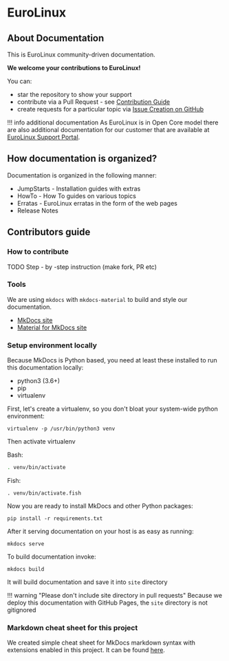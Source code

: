 # EuroLinux


## About Documentation
This is EuroLinux community-driven documentation.

**We welcome your contributions to EuroLinux!**

You can:

- star the repository to show your support
- contribute via a Pull Request - see [Contribution Guide](#contributors-guide)
- create requests for a particular topic via [Issue Creation on
  GitHub](https://github.com/EuroLinux/eurolinux-open-docs/issues/new/choose)



!!! info additional documentation
    As EuroLinux is in Open Core model there are also additional documentation
    for our customer that are available at [EuroLinux Support
    Portal](https://support.euro-linux.com).

## How documentation is organized?

Documentation is organized in the following manner:

- JumpStarts - Installation guides with extras
- HowTo - How To guides on various topics
- Erratas - EuroLinux erratas in the form of the web pages
- Release Notes 
 
## Contributors guide
### How to contribute
TODO
 Step - by -step instruction (make fork, PR etc)


### Tools
We are using `mkdocs` with `mkdocs-material` to build and style our
documentation.

- [MkDocs site](https://mkdocs.readthedocs.io/en/stable/)
- [Material for MkDocs site](https://squidfunk.github.io/mkdocs-material/)


### Setup environment locally

Because MkDocs is Python based, you need at least these installed to run this
documentation locally:

- python3 (3.6+)
- pip
- virtualenv

First, let's create a virtualenv, so you don't bloat your system-wide python
environment:
```
virtualenv -p /usr/bin/python3 venv
```

Then activate virtualenv

Bash:
```bash
. venv/bin/activate
```

Fish:
```fish
. venv/bin/activate.fish
```

Now you are ready to install MkDocs and other Python packages:
```
pip install -r requirements.txt
```

After it serving documentation on your host is as easy as running:
```
mkdocs serve
```

To build documentation invoke:
```
mkdocs build
```

It will build documentation and save it into `site` directory

!!! warning "Please don't include site directory in pull requests"
    Because we deploy this documentation with GitHub Pages, the `site`
    directory is not gitignored


### Markdown cheat sheet for this project
We created simple cheat sheet for MkDocs markdown syntax with extensions
enabled in this project. It can be found
[here](HowTo/z-documentation-markdown.md).

